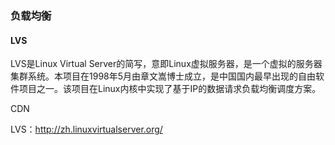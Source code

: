 ### 负载均衡

####  LVS

  LVS是Linux Virtual Server的简写，意即Linux虚拟服务器，是一个虚拟的服务器集群系统。本项目在1998年5月由章文嵩博士成立，是中国国内最早出现的自由软件项目之一。该项目在Linux内核中实现了基于IP的数据请求负载均衡调度方案。

CDN





LVS：http://zh.linuxvirtualserver.org/

